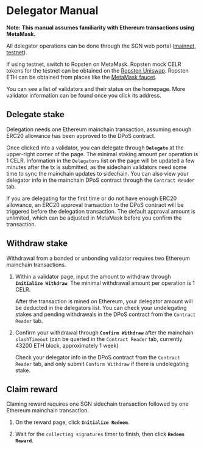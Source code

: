 # Delegator Manual

**Note: This manual assumes familiarity with Ethereum transactions using MetaMask.**

All delegator operations can be done through the SGN web portal ([mainnet](https://sgn.celer.network), [testnet](https://sgntest.celer.network)). 

If using testnet, switch to Ropsten on MetaMask. Ropsten mock CELR tokens for the testnet can be obtained on the [Ropsten Uniswap](https://app.uniswap.org/#/swap?outputCurrency=0xb37f671dfc6c7c03462c76313ec1a35b0c0a76d5). Ropsten ETH can be obtained from places like the [MetaMask faucet](https://faucet.metamask.io).

You can see a list of validators and their status on the homepage. More validator information can be found once you click its address.

## Delegate stake

Delegation needs one Ethereum mainchain transaction, assuming enough ERC20 allowance has been approved to the DPoS contract.

Once clicked into a validator, you can delegate through **`Delegate`** at the upper-right corner of the page. The minimal staking amount per operation is 1 CELR. Information in the `Delegators` list on the page will be updated a few minutes after the tx is submitted, as the sidechain validators need some time to sync the mainchain updates to sidechain. You can also view your delegator info in the mainchain DPoS contract through the `Contract Reader` tab.

If you are delegating for the first time or do not have enough ERC20 allowance, an ERC20 approval transaction to the DPoS contract will be triggered before the delegation transaction. The default approval amount is unlimited, which can be adjusted in MetaMask before you confirm the transaction.

## Withdraw stake

Withdrawal from a bonded or unbonding validator requires two Ethereum mainchain transactions.

1. Within a validator page, input the amount to withdraw through **`Initialize Withdraw`**. The minimal withdrawal amount per operation is 1 CELR. 

    After the transaction is mined on Ethereum, your delegator amount will be deducted in the delegators list. You can check your undelegating stakes and pending withdrawals in the DPoS contract from the `Contract Reader` tab.  

2. Confirm your withdrawal through **`Confirm Withdraw`** after the mainchain `slashTimeout` (can be queried in the `Contract Reader` tab, currently 43200 ETH block, approximately 1 week)

    Check your delegator info in the DPoS contract from the `Contract Reader` tab, and only submit `Confirm Withdraw` if there is undelegating stake.

## Claim reward

Claming reward requires one SGN sidechain transaction followed by one Ethereum mainchain transaction.

1. On the reward page, click **`Initialize Redeem`**.

2. Wait for the `collecting signatures` timer to finish, then click **`Redeem Reward`**.
